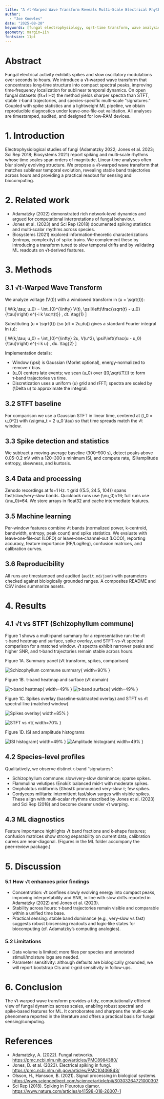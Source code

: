 ```yaml
---
title: "A √t‑Warped Wave Transform Reveals Multi‑Scale Electrical Rhythms in Fungal Networks"
author:
  - "Joe Knowles"
date: "2025-08-20"
keywords: [fungal electrophysiology, sqrt‑time transform, wave analysis, spike statistics, machine learning, biosensing, biocomputing]
geometry: margin=1in
fontsize: 11pt
---
```


# Abstract
Fungal electrical activity exhibits spikes and slow oscillatory modulations over seconds to hours. We introduce a √t‑warped wave transform that concentrates long‑time structure into compact spectral peaks, improving time‑frequency localization for sublinear temporal dynamics. On open fungal datasets (fs≈1 Hz) the method yields sharper spectra than STFT, stable τ‑band trajectories, and species‑specific multi‑scale “signatures.” Coupled with spike statistics and a lightweight ML pipeline, we obtain reproducible diagnostics under leave‑one‑file‑out validation. All analyses are timestamped, audited, and designed for low‑RAM devices.

# 1. Introduction
Electrophysiological studies of fungi (Adamatzky 2022; Jones et al. 2023; Sci Rep 2018; Biosystems 2021) report spiking and multi‑scale rhythms whose time scales span orders of magnitude. Linear‑time analyses often blur slowly evolving structure. We propose a √t‑warped wave transform that matches sublinear temporal evolution, revealing stable band trajectories across hours and providing a practical readout for sensing and biocomputing.

# 2. Related work
- Adamatzky (2022) demonstrated rich network‑level dynamics and argued for computational interpretations of fungal behaviour.
- Jones et al. (2023) and Sci Rep (2018) documented spiking statistics and multi‑scalar rhythms across species.
- Biosystems (2021) explored information‑theoretic characterizations (entropy, complexity) of spike trains.
We complement these by introducing a transform tuned to slow temporal drifts and by validating ML readouts on √t‑derived features.

# 3. Methods
## 3.1 √t‑Warped Wave Transform
We analyze voltage \(V(t)\) with a windowed transform in \(u = \sqrt{t}\):

\[
W(k,\tau; u_0) 
= \int_{0}^{\infty} V(t)\, \psi\!\left(\frac{\sqrt{t} - u_0}{\tau}\right) e^{-i k \sqrt{t}} \, dt.
\tag{1}
\]

Substituting \(u = \sqrt{t}\) (so \(dt = 2u\,du\)) gives a standard Fourier integral in \(u\):

\[
W(k,\tau; u_0)
= \int_{0}^{\infty} 2u\, V(u^2)\, \psi\!\left(\frac{u - u_0}{\tau}\right) e^{-i k u} \, du.
\tag{2}
\]

Implementation details:
- Window \(\psi\) is Gaussian (Morlet optional), energy‑normalized to remove τ bias.
- \(u_0\) centers late events; we scan \(u_0\) over \([0,\sqrt{T}]\) to form τ‑band trajectories vs time.
- Discretization uses a uniform \(u\) grid and rFFT; spectra are scaled by \(\Delta u\) to approximate the integral.

## 3.2 STFT baseline
For comparison we use a Gaussian STFT in linear time, centered at \(t_0 = u_0^2\) with \(\sigma_t = 2 u_0 \tau\) so that time spreads match the √t window.

## 3.3 Spike detection and statistics
We subtract a moving‑average baseline (300–900 s), detect peaks above 0.05–0.2 mV with a 120–300 s minimum ISI, and compute rate, ISI/amplitude entropy, skewness, and kurtosis.

## 3.4 Data and processing
Zenodo recordings at fs=1 Hz. τ grid \(\{5.5, 24.5, 104\}\) spans fast/slow/very‑slow bands. Quicklook runs use \(\nu_0\)≈16; full runs use \(\nu_0\)≈64. We store arrays in float32 and cache intermediate features.

## 3.5 Machine learning
Per‑window features combine √t bands (normalized power, k‑centroid, bandwidth, entropy, peak count) and spike statistics. We evaluate with leave‑one‑file‑out (LOFO) or leave‑one‑channel‑out (LOCO), reporting accuracy, feature importance (RF/LogReg), confusion matrices, and calibration curves.

## 3.6 Reproducibility
All runs are timestamped and audited (`audit.md/json`) with parameters checked against biologically grounded ranges. A composites README and CSV index summarize assets.

# 4. Results
## 4.1 √t vs STFT (Schizophyllum commune)
Figure 1 shows a multi‑panel summary for a representative run: the √t τ‑band heatmap and surface, spike overlay, and STFT‑vs‑√t spectral comparison for a matched window. √t spectra exhibit narrower peaks and higher SNR, and τ‑band trajectories remain stable across hours.

Figure 1A. Summary panel (√t transform, spikes, comparison)

![Schizophyllum commune summary](figs/Schizophyllum_commune_summary.png){ width=90% }

Figure 1B. τ‑band heatmap and surface (√t domain)

![τ‑band heatmap](figs/Schizophyllum_commune_heatmap.png){ width=49% } ![τ‑band surface](figs/Schizophyllum_commune_surface.png){ width=49% }

Figure 1C. Spikes overlay (baseline‑subtracted overlay) and STFT vs √t spectral line (matched window)

![Spikes overlay](figs/Schizophyllum_commune_spikes.png){ width=85% }

![STFT vs √t](figs/Schizophyllum_commune_stft_vs_sqrt.png){ width=70% }

Figure 1D. ISI and amplitude histograms

![ISI histogram](figs/Schizophyllum_commune_hist_isi.png){ width=49% } ![Amplitude histogram](figs/Schizophyllum_commune_hist_amp.png){ width=49% }

## 4.2 Species‑level profiles
Qualitatively, we observe distinct τ‑band “signatures”:
- Schizophyllum commune: slow/very‑slow dominance; sparse spikes.
- Flammulina velutipes (Enoki): balanced mid‑τ with moderate spikes.
- Omphalotus nidiformis (Ghost): pronounced very‑slow τ; few spikes.
- Cordyceps militaris: intermittent fast/slow surges with visible spikes.
These align with multi‑scalar rhythms described by Jones et al. (2023) and Sci Rep (2018) and become clearer under √t warping.

## 4.3 ML diagnostics
Feature importance highlights √t band fractions and k‑shape features; confusion matrices show strong separability on current data; calibration curves are near‑diagonal. (Figures in the ML folder accompany the peer‑review package.)

# 5. Discussion
### 5.1 How √t enhances prior findings
- Concentration: √t confines slowly evolving energy into compact peaks, improving interpretability and SNR, in line with slow drifts reported in Adamatzky (2022) and Jones et al. (2023).
- Stability across hours: τ‑band trajectories remain visible and comparable within a unified time base.
- Practical sensing: stable band dominance (e.g., very‑slow vs fast) suggests robust biosensing readouts and logic‑like states for biocomputing (cf. Adamatzky’s computing analogies).

### 5.2 Limitations
- Data volume is limited; more files per species and annotated stimuli/moisture logs are needed.
- Parameter sensitivity: although defaults are biologically grounded, we will report bootstrap CIs and τ‑grid sensitivity in follow‑ups.

# 6. Conclusion
The √t‑warped wave transform provides a tidy, computationally efficient view of fungal dynamics across scales, enabling robust spectral and spike‑based features for ML. It corroborates and sharpens the multi‑scale phenomena reported in the literature and offers a practical basis for fungal sensing/computing.

# References
- Adamatzky, A. (2022). Fungal networks. https://pmc.ncbi.nlm.nih.gov/articles/PMC8984380/
- Jones, D. et al. (2023). Electrical spiking in fungi. https://pmc.ncbi.nlm.nih.gov/articles/PMC10406843/
- Olsson, H., Hansson, B. (2021). Signal processing in biological systems. https://www.sciencedirect.com/science/article/pii/S0303264721000307
- Sci Rep (2018). Spiking in Pleurotus djamor. https://www.nature.com/articles/s41598-018-26007-1
